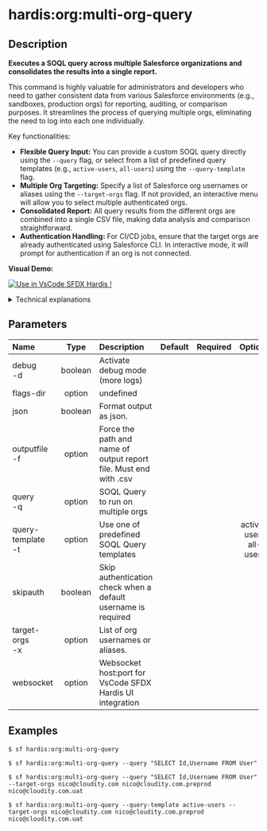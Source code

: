 <!-- This file has been generated with command 'sf hardis:doc:plugin:generate'. Please do not update it manually or it may be overwritten -->
# hardis:org:multi-org-query

## Description


**Executes a SOQL query across multiple Salesforce organizations and consolidates the results into a single report.**

This command is highly valuable for administrators and developers who need to gather consistent data from various Salesforce environments (e.g., sandboxes, production orgs) for reporting, auditing, or comparison purposes. It streamlines the process of querying multiple orgs, eliminating the need to log into each one individually.

Key functionalities:

- **Flexible Query Input:** You can provide a custom SOQL query directly using the `--query` flag, or select from a list of predefined query templates (e.g., `active-users`, `all-users`) using the `--query-template` flag.
- **Multiple Org Targeting:** Specify a list of Salesforce org usernames or aliases using the `--target-orgs` flag. If not provided, an interactive menu will allow you to select multiple authenticated orgs.
- **Consolidated Report:** All query results from the different orgs are combined into a single CSV file, making data analysis and comparison straightforward.
- **Authentication Handling:** For CI/CD jobs, ensure that the target orgs are already authenticated using Salesforce CLI. In interactive mode, it will prompt for authentication if an org is not connected.

**Visual Demo:**

[![Use in VsCode SFDX Hardis !](https://github.com/hardisgroupcom/sfdx-hardis/raw/main/docs/assets/images/multi-org-query-demo.gif)](https://marketplace.visualstudio.com/items?itemName=NicolasVuillamy.vscode-sfdx-hardis)

<details markdown="1">
<summary>Technical explanations</summary>

The command's technical implementation involves:

- **Org Authentication and Connection:** It uses `AuthInfo.create` and `Connection.create` to establish connections to each target Salesforce org. It also leverages `makeSureOrgIsConnected` and `promptOrgList` for interactive org selection and authentication checks.
- **SOQL Query Execution (Bulk API):** It executes the specified SOQL query against each connected org using `bulkQuery` for efficient data retrieval, especially for large datasets.
- **Data Aggregation:** It collects the records from each org's query result and adds metadata about the source org (instance URL, alias, username) to each record, enabling easy identification of data origin in the consolidated report.
- **Report Generation:** It uses `generateCsvFile` to create the final CSV report and `generateReportPath` to determine the output file location.
- **Interactive Prompts:** The `prompts` library is used to guide the user through selecting a query template or entering a custom query, and for selecting target orgs if not provided as command-line arguments.
- **Error Handling:** It logs errors for any orgs where the query fails, ensuring that the overall process continues and provides a clear summary of successes and failures.
</details>


## Parameters

| Name                  |  Type   | Description                                                       | Default | Required |          Options           |
|:----------------------|:-------:|:------------------------------------------------------------------|:-------:|:--------:|:--------------------------:|
| debug<br/>-d          | boolean | Activate debug mode (more logs)                                   |         |          |                            |
| flags-dir             | option  | undefined                                                         |         |          |                            |
| json                  | boolean | Format output as json.                                            |         |          |                            |
| outputfile<br/>-f     | option  | Force the path and name of output report file. Must end with .csv |         |          |                            |
| query<br/>-q          | option  | SOQL Query to run on multiple orgs                                |         |          |                            |
| query-template<br/>-t | option  | Use one of predefined SOQL Query templates                        |         |          | active-users<br/>all-users |
| skipauth              | boolean | Skip authentication check when a default username is required     |         |          |                            |
| target-orgs<br/>-x    | option  | List of org usernames or aliases.                                 |         |          |                            |
| websocket             | option  | Websocket host:port for VsCode SFDX Hardis UI integration         |         |          |                            |

## Examples

```shell
$ sf hardis:org:multi-org-query
```

```shell
$ sf hardis:org:multi-org-query --query "SELECT Id,Username FROM User"
```

```shell
$ sf hardis:org:multi-org-query --query "SELECT Id,Username FROM User" --target-orgs nico@cloudity.com nico@cloudity.com.preprod nico@cloudity.com.uat
```

```shell
$ sf hardis:org:multi-org-query --query-template active-users --target-orgs nico@cloudity.com nico@cloudity.com.preprod nico@cloudity.com.uat
```


